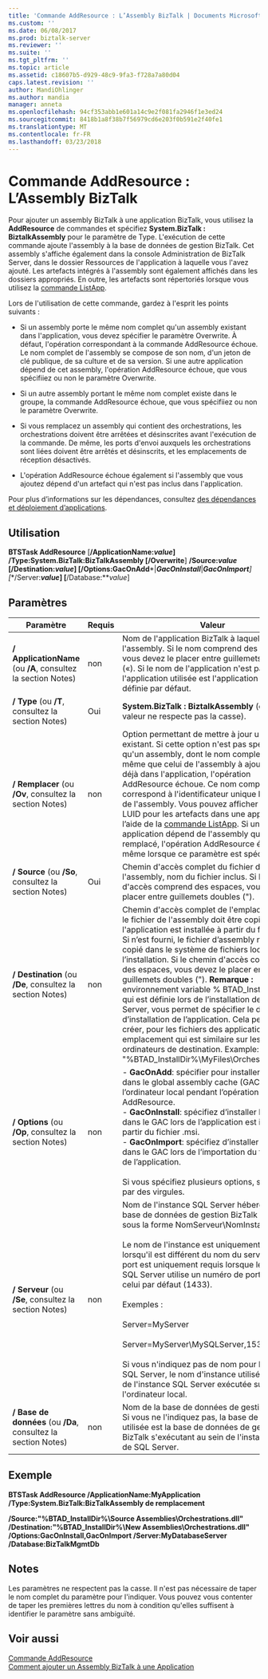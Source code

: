 ```yaml
---
title: 'Commande AddResource : L’Assembly BizTalk | Documents Microsoft'
ms.custom: ''
ms.date: 06/08/2017
ms.prod: biztalk-server
ms.reviewer: ''
ms.suite: ''
ms.tgt_pltfrm: ''
ms.topic: article
ms.assetid: c18607b5-d929-48c9-9fa3-f728a7a80d04
caps.latest.revision: ''
author: MandiOhlinger
ms.author: mandia
manager: anneta
ms.openlocfilehash: 94cf353abb1e601a14c9e2f081fa2946f1e3ed24
ms.sourcegitcommit: 8418b1a8f38b7f56979cd6e203f0b591e2f40fe1
ms.translationtype: MT
ms.contentlocale: fr-FR
ms.lasthandoff: 03/23/2018
---
```

# <a name="addresource-command-biztalk-assembly"></a>Commande AddResource : L’Assembly BizTalk
Pour ajouter un assembly BizTalk à une application BizTalk, vous utilisez la **AddResource** de commandes et spécifiez **System.BizTalk : BiztalkAssembly** pour le paramètre de Type. L'exécution de cette commande ajoute l'assembly à la base de données de gestion BizTalk. Cet assembly s'affiche également dans la console Administration de BizTalk Server, dans le dossier Ressources de l'application à laquelle vous l'avez ajouté. Les artefacts intégrés à l'assembly sont également affichés dans les dossiers appropriés. En outre, les artefacts sont répertoriés lorsque vous utilisez la [commande ListApp](../core/listapp-command.md).  
  
 Lors de l'utilisation de cette commande, gardez à l'esprit les points suivants :  
  
-   Si un assembly porte le même nom complet qu'un assembly existant dans l'application, vous devez spécifier le paramètre Overwrite. À défaut, l'opération correspondant à la commande AddResource échoue. Le nom complet de l'assembly se compose de son nom, d'un jeton de clé publique, de sa culture et de sa version. Si une autre application dépend de cet assembly, l'opération AddResource échoue, que vous spécifiiez ou non le paramètre Overwrite.  
  
-   Si un autre assembly portant le même nom complet existe dans le groupe, la commande AddResource échoue, que vous spécifiiez ou non le paramètre Overwrite.  
  
-   Si vous remplacez un assembly qui contient des orchestrations, les orchestrations doivent être arrêtées et désinscrites avant l'exécution de la commande. De même, les ports d'envoi auxquels les orchestrations sont liées doivent être arrêtés et désinscrits, et les emplacements de réception désactivés.  
  
-   L'opération AddResource échoue également si l'assembly que vous ajoutez dépend d'un artefact qui n'est pas inclus dans l'application.  
  
 Pour plus d’informations sur les dépendances, consultez [des dépendances et déploiement d’applications](../core/dependencies-and-application-deployment.md).  
  
## <a name="usage"></a>Utilisation  
 **BTSTask AddResource** [**/ApplicationName:***value*] **/Type:System.BizTalk:BizTalkAssembly** [**/Overwrite**] **/Source:***value* [**/Destination:***value*] [**/Options:GacOnAdd***&#124;***GacOnInstall***&#124;***GacOnImport**] [**/Server:***value*] [**/Database:***value*]  
  
## <a name="parameters"></a>Paramètres  
  
|Paramètre|Requis|Valeur|  
|---------------|--------------|-----------|  
|**/ ApplicationName** (ou **/A**, consultez la section Notes)|non|Nom de l'application BizTalk à laquelle ajouter l'assembly. Si le nom comprend des espaces, vous devez le placer entre guillemets doubles («). Si le nom de l'application n'est pas spécifié, l'application utilisée est l'application BizTalk définie par défaut.|  
|**/ Type** (ou **/T**, consultez la section Notes)|Oui|**System.BizTalk : BiztalkAssembly** (cette valeur ne respecte pas la casse).|  
|**/ Remplacer** (ou **/Ov**, consultez la section Notes)|non|Option permettant de mettre à jour un assembly existant. Si cette option n'est pas spécifiée et qu'un assembly, dont le nom complet est le même que celui de l'assembly à ajouter, existe déjà dans l'application, l'opération AddResource échoue. Ce nom complet correspond à l'identificateur unique local (LUID) de l'assembly. Vous pouvez afficher la liste des LUID pour les artefacts dans une application à l’aide de la [commande ListApp](../core/listapp-command.md). Si une autre application dépend de l'assembly qui doit être remplacé, l'opération AddResource échoue, même lorsque ce paramètre est spécifié.|  
|**/ Source** (ou **/So**, consultez la section Notes)|Oui|Chemin d'accès complet du fichier de l'assembly, nom du fichier inclus. Si le chemin d'accès comprend des espaces, vous devez le placer entre guillemets doubles (").|  
|**/ Destination** (ou **/De**, consultez la section Notes)|non|Chemin d'accès complet de l'emplacement où le fichier de l'assembly doit être copié lorsque l'application est installée à partir du fichier .msi. Si n’est fourni, le fichier d’assembly n’est pas copié dans le système de fichiers local lors de l’installation. Si le chemin d'accès comprend des espaces, vous devez le placer entre guillemets doubles ("). **Remarque :** environnement variable % BTAD_InstallDir %, qui est définie lors de l’installation de BizTalk Server, vous permet de spécifier le dossier d’installation de l’application. Cela permet de créer, pour les fichiers des applications, un emplacement qui est similaire sur les différents ordinateurs de destination. Example: "%BTAD_InstallDir%\MyFiles\Orchestrations.dll"|  
|**/ Options** (ou **/Op**, consultez la section Notes)|non|-   **GacOnAdd**: spécifier pour installer l’assembly dans le global assembly cache (GAC) sur l’ordinateur local pendant l’opération AddResource.<br />-   **GacOnInstall**: spécifiez d’installer l’assembly dans le GAC lors de l’application est installée à partir du fichier .msi.<br />-   **GacOnImport**: spécifiez d’installer l’assembly dans le GAC lors de l’importation du fichier .msi de l’application.<br /><br /> Si vous spécifiez plusieurs options, séparez-les par des virgules.|  
|**/ Serveur** (ou **/Se**, consultez la section Notes)|non|Nom de l'instance SQL Server hébergeant la base de données de gestion BizTalk et indiqué sous la forme NomServeur\NomInstance,Port.<br /><br /> Le nom de l'instance est uniquement requis lorsqu'il est différent du nom du serveur. Le port est uniquement requis lorsque le serveur SQL Server utilise un numéro de port autre que celui par défaut (1433).<br /><br /> Exemples :<br /><br /> Server=MyServer<br /><br /> Server=MyServer\MySQLServer,1533<br /><br /> Si vous n'indiquez pas de nom pour l'instance SQL Server, le nom d'instance utilisé est celui de l'instance SQL Server exécutée sur l'ordinateur local.|  
|**/ Base de données** (ou **/Da**, consultez la section Notes)|non|Nom de la base de données de gestion BizTalk. Si vous ne l'indiquez pas, la base de données utilisée est la base de données de gestion BizTalk s'exécutant au sein de l'instance locale de SQL Server.|  
  
## <a name="sample"></a>Exemple  
 **BTSTask AddResource /ApplicationName:MyApplication /Type:System.BizTalk:BizTalkAssembly de remplacement**  
  
 **/Source:"%BTAD_InstallDir%\Source Assemblies\Orchestrations.dll" /Destination:"%BTAD_InstallDir%\New Assemblies\Orchestrations.dll" /Options:GacOnInstall,GacOnImport /Server:MyDatabaseServer /Database:BizTalkMgmtDb**  
  
## <a name="remarks"></a>Notes  
 Les paramètres ne respectent pas la casse. Il n'est pas nécessaire de taper le nom complet du paramètre pour l'indiquer. Vous pouvez vous contenter de taper les premières lettres du nom à condition qu'elles suffisent à identifier le paramètre sans ambiguïté.  
  
## <a name="see-also"></a>Voir aussi  
 [Commande AddResource](../core/addresource-command.md)   
 [Comment ajouter un Assembly BizTalk à une Application](../core/how-to-add-a-biztalk-assembly-to-an-application.md)